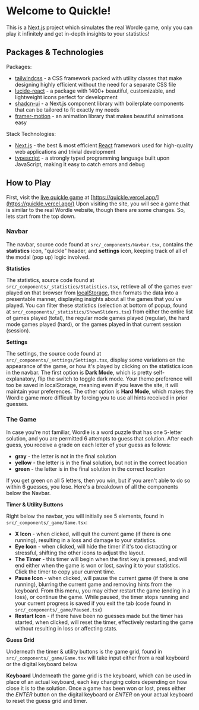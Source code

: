 # Welcome to Quickle!

This is a [Next.js](https://nextjs.org/) project which simulates the real Wordle game, only you can play it infinitely and get in-depth insights to your statistics!

## Packages & Technologies
Packages:
- [tailwindcss](https://tailwindcss.com/) - a CSS framework packed with utility classes that make designing highly efficient without the need for a separate CSS file
- [lucide-react](https://lucide.dev/) - a package with 1400+ beautiful, customizable, and lightweight icons perfect for development
- [shadcn-ui](https://ui.shadcn.com/) - a Next.js component library with boilerplate components that can be tailored to fit exactly my needs
- [framer-motion](https://www.framer.com/motion/) - an animation library that makes beautiful animations easy

Stack Technologies:
- [Next.js](https://nextjs.org/) - the best & most efficient [React](https://react.dev/) framework used for high-quality web applications and trivial development
- [typescript](https://www.typescriptlang.org/) - a strongly typed programming language built upon JavaScript, making it easy to catch errors and debug

## How to Play
First, visit the [live quickle game](https://quickle.vercel.app/) at [https://quickle.vercel.app/](https://quickle.vercel.app/)
Upon visiting the site, you will see a game that is similar to the real Wordle website, though there are some changes.
So, lets start from the top down.

### Navbar
The navbar, source code found at `src/_components/Navbar.tsx`, contains the **statistics** icon, "quickle" header, and **settings** icon, keeping track of all of the modal (pop up) logic involved.

**Statistics**

The statistics, source code found at `src/_components/_statistics/Statistics.tsx`, retrieve all of the games ever played on that browser from [localStorage](https://developer.mozilla.org/en-US/docs/Web/API/Window/localStorage), then formats the data into a presentable manner, displaying insights about all the games that you've played. You can filter these statistics (selection at bottom of popup, found at `src/_components/_statistics/ShownSliders.tsx`) from either the entire list of games played (total), the regular mode games played (regular), the hard mode games played (hard), or the games played in that current session (session).

**Settings**

The settings, the source code found at `src/_components/_settings/Settings.tsx`, display some variations on the appearance of the game, or how it's played by clicking on the statistics icon in the navbar. The first option is **Dark Mode**, which is pretty self-explanatory, flip the switch to toggle dark mode. Your theme preference will too be saved in localStorage, meaning even if you leave the site, it will maintain your preferences. The other option is **Hard Mode**, which makes the Wordle game more difficult by forcing you to use all hints received in prior guesses.

### The Game
In case you're not familiar, Wordle is a word puzzle that has one 5-letter solution, and you are permitted 6 attempts to guess that solution. After each guess, you receive a grade on each letter of your guess as follows:

- **gray** - the letter is not in the final solution
- **yellow** - the letter is in the final solution, but not in the correct location
- **green** - the letter is in the final solution in the correct location

If you get green on all 5 letters, then you win, but if you aren't able to do so within 6 guesses, you lose.
Here's a breakdown of all the components below the Navbar. 

**Timer & Utility Buttons**

Right below the navbar, you will initially see 5 elements, found in `src/_components/_game/Game.tsx`:
- **X Icon** - when clicked, will quit the current game (if there is one running), resulting in a loss and damage to your statistics.
- **Eye Icon** - when clicked, will hide the timer if it's too distracting or stressful, shifting the other icons to adjust the layout.
- **The Timer** - this timer will begin when the first key is pressed, and will end either when the game is won or lost, saving it to your statistics. Click the timer to copy your current time.
- **Pause Icon** - when clicked, will pause the current game (if there is one running), blurring the current game and removing hints from the keyboard. From this menu, you may either restart the game (ending in a loss), or continue the game. While paused, the timer stops running and your current progress is saved if you exit the tab (code found in `src/_components/_game/Paused.tsx`)
- **Restart Icon** - if there have been no guesses made but the timer has started, when clicked, will reset the timer, effectively restarting the game without resulting in loss or affecting stats.

**Guess Grid**

Underneath the timer & utility buttons is the game grid, found in `src/_components/_game/Game.tsx` will take input either from a real keyboard or the digital keyboard below

**Keyboard**
Underneath the game grid is the keyboard, which can be used in place of an actual keyboard, each key changing colors depending on how close it is to the solution. Once a game has been won or lost, press either the *ENTER* button on the digital keyboard or *ENTER* on your actual keyboard to reset the guess grid and timer.

